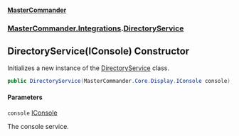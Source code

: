 #### [MasterCommander](MasterCommander.md 'MasterCommander')
### [MasterCommander.Integrations](MasterCommander.md#MasterCommander.Integrations 'MasterCommander.Integrations').[DirectoryService](DirectoryService.md 'MasterCommander.Integrations.DirectoryService')

## DirectoryService(IConsole) Constructor

Initializes a new instance of the [DirectoryService](DirectoryService.md 'MasterCommander.Integrations.DirectoryService') class.

```csharp
public DirectoryService(MasterCommander.Core.Display.IConsole console);
```
#### Parameters

<a name='MasterCommander.Integrations.DirectoryService.DirectoryService(MasterCommander.Core.Display.IConsole).console'></a>

`console` [IConsole](IConsole.md 'MasterCommander.Core.Display.IConsole')

The console service.